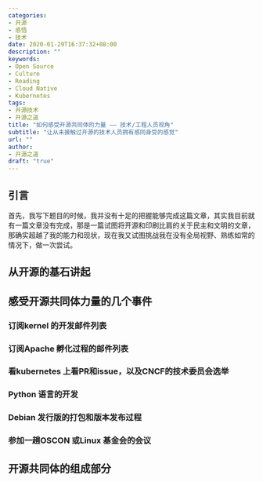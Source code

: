 ```yaml
---
categories:
- 开源
- 感悟
- 技术
date: 2020-01-29T16:37:32+08:00
description: ""
keywords:
- Open Source
- Culture
- Reading
- Cloud Native
- Kubernetes
tags:
- 开源技术
- 开源之道
title: "如何感受开源共同体的力量 —— 技术/工程人员视角"
subtitle: "让从未接触过开源的技术人员拥有感同身受的感觉"
url: ""
author: 
- 开源之道
draft: "true"
---
```


## 引言

首先，我写下题目的时候，我并没有十足的把握能够完成这篇文章，其实我目前就有一篇文章没有完成，那是一篇试图将开源和印刷比肩的关于民主和文明的文章，那确实超越了我的能力和现状，现在我又试图挑战我在没有全局视野、熟练如常的情况下，做一次尝试。

## 从开源的基石讲起

## 感受开源共同体力量的几个事件

### 订阅kernel 的开发邮件列表

### 订阅Apache 孵化过程的邮件列表

### 看kubernetes 上看PR和issue，以及CNCF的技术委员会选举

### Python 语言的开发

### Debian 发行版的打包和版本发布过程

### 参加一趟OSCON 或Linux 基金会的会议

## 开源共同体的组成部分

